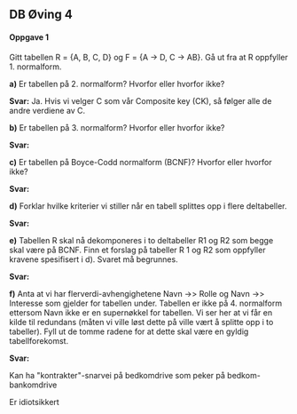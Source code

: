 ## DB Øving 4



#### Oppgave 1

Gitt tabellen R = {A, B, C, D} og F = {A -> D, C -> AB}. Gå ut fra at R oppfyller 1. normalform.



**a)** Er tabellen på 2. normalform? Hvorfor eller hvorfor ikke?

**Svar:** Ja. Hvis vi velger C som vår Composite key (CK), så følger alle de andre verdiene av C. 



**b)** Er tabellen på 3. normalform? Hvorfor eller hvorfor ikke?

**Svar:**



**c)** Er tabellen på Boyce-Codd normalform (BCNF)? Hvorfor eller hvorfor ikke?

**Svar:**



**d)** Forklar hvilke kriterier vi stiller når en tabell splittes opp i flere deltabeller.

**Svar:**



**e)** Tabellen R skal nå dekomponeres i to deltabeller R1 og R2 som begge skal være på
BCNF. Finn et forslag på tabeller R 1 og R2 som oppfyller kravene spesifisert i d).
Svaret må begrunnes.

**Svar:**



**f)** Anta at vi har flerverdi-avhengighetene Navn ->> Rolle og Navn ->> Interesse som
gjelder for tabellen under. Tabellen er ikke på 4. normalform ettersom Navn ikke er
en supernøkkel for tabellen. Vi ser her at vi får en kilde til redundans (måten vi ville
løst dette på ville vært å splitte opp i to tabeller). Fyll ut de tomme radene for at dette
skal være en gyldig tabellforekomst.

**Svar:**



Kan ha "kontrakter"-snarvei på bedkomdrive som peker på bedkom-bankomdrive

Er idiotsikkert